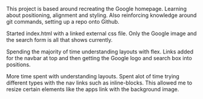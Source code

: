 This project is based around recreating the Google homepage. Learning about positioning, alignment and styling. Also reinforcing knowledge around git commands, setting up a repo onto Github.

Started index.html with a linked external css file. Only the Google image and the search form is all that shows currently.

Spending the majority of time understanding layouts with flex. Links added for the navbar at top and then getting the Google logo and search box into positions.

More time spent with understanding layouts. Spent alot of time trying different types with the nav links such as inline-blocks. This allowed me to resize certain elements like the apps link with the background image.


